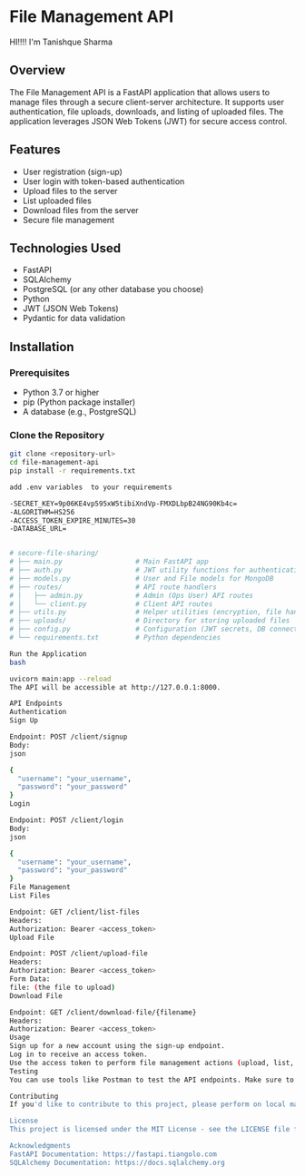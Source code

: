 # File Management API

 HI!!!! I'm Tanishque Sharma 

## Overview

The File Management API is a FastAPI application that allows users to manage files through a secure client-server architecture. It supports user authentication, file uploads, downloads, and listing of uploaded files. The application leverages JSON Web Tokens (JWT) for secure access control.

## Features

- User registration (sign-up)
- User login with token-based authentication
- Upload files to the server
- List uploaded files
- Download files from the server
- Secure file management

## Technologies Used

- FastAPI
- SQLAlchemy
- PostgreSQL (or any other database you choose)
- Python
- JWT (JSON Web Tokens)
- Pydantic for data validation

## Installation

### Prerequisites

- Python 3.7 or higher
- pip (Python package installer)
- A database (e.g., PostgreSQL)


### Clone the Repository

```bash
git clone <repository-url>
cd file-management-api
pip install -r requirements.txt

add .env variables  to your requirements 

-SECRET_KEY=9p06KE4vp595xW5tibiXndVp-FMXDLbpB24NG90Kb4c=
-ALGORITHM=HS256
-ACCESS_TOKEN_EXPIRE_MINUTES=30
-DATABASE_URL=


# secure-file-sharing/
# ├── main.py                  # Main FastAPI app
# ├── auth.py                  # JWT utility functions for authentication
# ├── models.py                # User and File models for MongoDB
# ├── routes/                  # API route handlers
# │   ├── admin.py             # Admin (Ops User) API routes
# │   └── client.py            # Client API routes
# ├── utils.py                 # Helper utilities (encryption, file handling)
# ├── uploads/                 # Directory for storing uploaded files
# ├── config.py                # Configuration (JWT secrets, DB connection)
# └── requirements.txt         # Python dependencies

Run the Application
bash

uvicorn main:app --reload
The API will be accessible at http://127.0.0.1:8000.

API Endpoints
Authentication
Sign Up

Endpoint: POST /client/signup
Body:
json

{
  "username": "your_username",
  "password": "your_password"
}
Login

Endpoint: POST /client/login
Body:
json

{
  "username": "your_username",
  "password": "your_password"
}
File Management
List Files

Endpoint: GET /client/list-files
Headers:
Authorization: Bearer <access_token>
Upload File

Endpoint: POST /client/upload-file
Headers:
Authorization: Bearer <access_token>
Form Data:
file: (the file to upload)
Download File

Endpoint: GET /client/download-file/{filename}
Headers:
Authorization: Bearer <access_token>
Usage
Sign up for a new account using the sign-up endpoint.
Log in to receive an access token.
Use the access token to perform file management actions (upload, list, download).
Testing
You can use tools like Postman to test the API endpoints. Make sure to set the correct headers and body as specified in the API Endpoints section.

Contributing
If you'd like to contribute to this project, please perform on local machine

License
This project is licensed under the MIT License - see the LICENSE file for details.

Acknowledgments
FastAPI Documentation: https://fastapi.tiangolo.com
SQLAlchemy Documentation: https://docs.sqlalchemy.org

